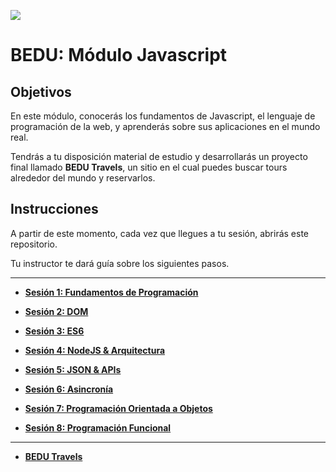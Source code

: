 ![](https://i.imgur.com/K4YuvOd.png?1)


# BEDU: Módulo Javascript

## Objetivos

En este módulo, conocerás los fundamentos de Javascript, el lenguaje de programación de la web, y aprenderás sobre sus aplicaciones en el mundo real.

Tendrás a tu disposición material de estudio y desarrollarás un proyecto final llamado **BEDU Travels**, un sitio en el cual puedes buscar tours alrededor del mundo y reservarlos.

## Instrucciones

A partir de este momento, cada vez que llegues a tu sesión, abrirás este repositorio.

Tu instructor te dará guía sobre los siguientes pasos.

***

- **[Sesión 1: Fundamentos de Programación](sesion1-fundamentos-de-programacion/README.md)**

- **[Sesión 2: DOM](sesion2-dom/README.md)**
  
- **[Sesión 3: ES6](sesion3-es6/README.md)**

- **[Sesión 4: NodeJS & Arquitectura](sesion4-nodejs-y-arquitectura-mvc/README.md)**

- **[Sesión 5: JSON & APIs](sesion5-json-y-apis/README.md)**

- **[Sesión 6: Asincronía](sesion6-ajax-y-programacion-asincrona/README.md)**

- **[Sesión 7: Programación Orientada a Objetos](sesion7-programacion-orientada-a-objetos/README.md)**

- **[Sesión 8: Programación Funcional](sesion8-programacion-funcional/README.md)**

***

- **[BEDU Travels](BEDU-Travels.md)**
